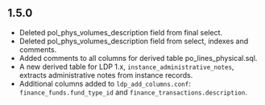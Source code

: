 ## 1.5.0

* Deleted pol_phys_volumes_description field from final select.
* Deleted pol_phys_volumes_description field from select, indexes and comments.
* Added comments to all columns for derived table po_lines_physical.sql.
* A new derived table for LDP 1.x, `instance_administrative_notes`,
  extracts administrative notes from instance records.
* Additional columns added to `ldp_add_columns.conf`:
  `finance_funds.fund_type_id` and `finance_transactions.description`.
